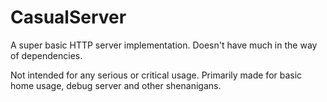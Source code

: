 # CasualServer

A super basic HTTP server implementation. Doesn't have much in the way of dependencies.

Not intended for any serious or critical usage. Primarily made for basic home usage, debug server and other shenanigans.
